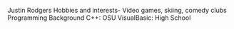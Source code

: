 Justin Rodgers
Hobbies and interests- Video games, skiing, comedy clubs
Programming Background 
C++: OSU
VisualBasic: High School